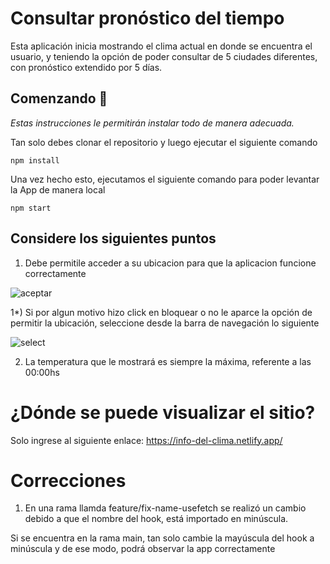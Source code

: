 # Consultar pronóstico del tiempo

Esta aplicación inicia mostrando el clima actual en donde se encuentra el usuario, y teniendo la opción de poder consultar de 5 ciudades diferentes, con pronóstico extendido por 5 días. 
## Comenzando 🚀

_Estas instrucciones le permitirán instalar todo de manera adecuada._

Tan solo debes clonar el repositorio y luego ejecutar el siguiente comando

```
npm install
```

Una vez hecho esto, ejecutamos el siguiente comando para poder levantar la App de manera local

```
npm start
```
## Considere los siguientes puntos

1) Debe permitile acceder a su ubicacion para que la aplicacion funcione correctamente
<p>
    <img src="https://i.ibb.co/1rp1tBS/aceptar.png" alt="aceptar" border="0">
</p>

1*) Si por algun motivo hizo click en bloquear o no le aparce la opción de permitir la ubicación, seleccione desde la barra de navegación lo siguiente

<p>
    <img src="https://i.ibb.co/0GfF1Mx/select.png" alt="select" border="0">
</p>

2) La temperatura que le mostrará es siempre la máxima, referente a las 00:00hs
# ¿Dónde se puede visualizar el sitio?

Solo ingrese al siguiente enlace:
https://info-del-clima.netlify.app/


# Correcciones
1) En una rama llamda feature/fix-name-usefetch se realizó un cambio debido a que el nombre del hook, está importado en minúscula.

Si se encuentra en la rama main, tan solo cambie la mayúscula del hook a minúscula y de ese modo, podrá observar la app correctamente




